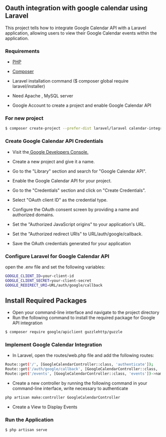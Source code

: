 
## Oauth integration with google calendar using Laravel

This project tells how to integrate Google Calendar API with a Laravel application, allowing users to view their Google Calendar events within the application.

### Requirements

- [PHP](https://www.php.net/downloads.php)

- [Composer](https://getcomposer.org/download/)

- Laravel installation command ($ composer global require laravel/installer)
- Need Apache , MySQL server
- Google Account to create a project and enable Google Calendar API
### For new project
```bash
$ composer create-project --prefer-dist laravel/laravel calendar-integration
```
### Create Google Calendar API Credentials
- Visit the[ Google Developers Console.](https://console.cloud.google.com/)

- Create a new project and give it a name.

- Go to the "Library" section and search for "Google Calendar API".
- Enable the Google Calendar API for your project.
- Go to the "Credentials" section and click on "Create Credentials".
- Select "OAuth client ID" as the credential type.
- Configure the OAuth consent screen by providing a name and authorized domains.
- Set the "Authorized JavaScript origins" to your application's URL.
- Set the "Authorized redirect URIs" to URL/auth/google/callback.
- Save the OAuth credentials generated for your application


### Configure Laravel for Google Calendar API
open the .env file and set the following variables:
```bash
GOOGLE_CLIENT_ID=your-client-id
GOOGLE_CLIENT_SECRET=your-client-secret
GOOGLE_REDIRECT_URI=URL/auth/google/callback
```

## Install Required Packages
- Open your command-line interface and navigate to the project directory
- Run the following command to install the required package for Google API integration
```bash
$ composer require google/apiclient guzzlehttp/guzzle
```

### Implement Google Calendar Integration
- In Laravel, open the routes/web.php file and add the following routes:
```bash
Route::get('/', [GoogleCalendarController::class, 'authenticate']);
Route::get('/auth/google/callback', [GoogleCalendarController::class, 'authenticate']);
Route::get('/events', [GoogleCalendarController::class, 'events'])->name('events');
```
- Create a new controller by running the following command in your command-line interface, write necessary to authenticate
```bash
php artisan make:controller GoogleCalendarController
```
-  Create a View to Display Events

### Run the Application
```bash
$ php artisan serve
```



